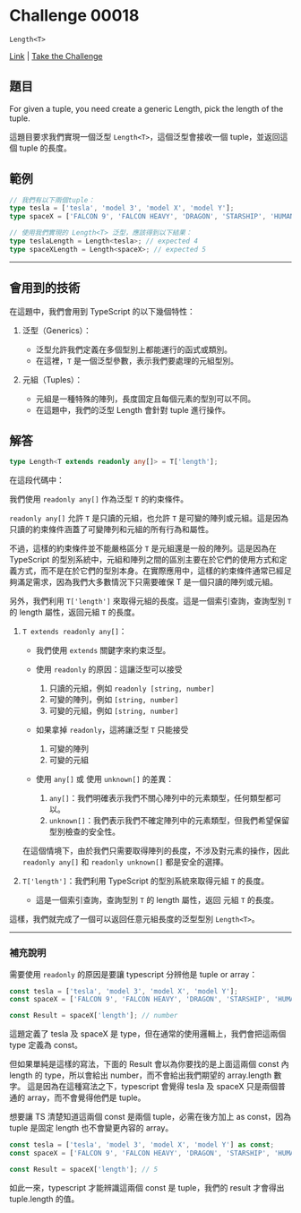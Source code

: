 # Challenge 00018

`Length<T>`

[Link](https://github.com/type-challenges/type-challenges/blob/main/questions/00018-easy-tuple-length/README.md) | [Take the Challenge](https://tsch.js.org/18/play)

## 題目

For given a tuple, you need create a generic Length, pick the length of the tuple.

這題目要求我們實現一個泛型 `Length<T>`，這個泛型會接收一個 tuple，並返回這個 tuple 的長度。

## 範例

```typescript
// 我們有以下兩個tuple：
type tesla = ['tesla', 'model 3', 'model X', 'model Y'];
type spaceX = ['FALCON 9', 'FALCON HEAVY', 'DRAGON', 'STARSHIP', 'HUMAN SPACEFLIGHT'];

// 使用我們實現的 Length<T> 泛型，應該得到以下結果：
type teslaLength = Length<tesla>; // expected 4
type spaceXLength = Length<spaceX>; // expected 5
```

---

## 會用到的技術

在這題中，我們會用到 TypeScript 的以下幾個特性：

1. 泛型（Generics）：

    - 泛型允許我們定義在多個型別上都能運行的函式或類別。
    - 在這裡，`T` 是一個泛型參數，表示我們要處理的元組型別。

2. 元組（Tuples）：

    - 元組是一種特殊的陣列，長度固定且每個元素的型別可以不同。
    - 在這題中，我們的泛型 Length 會針對 tuple 進行操作。

## 解答

```typescript
type Length<T extends readonly any[]> = T['length'];
```

在這段代碼中：

我們使用 `readonly any[]` 作為泛型 `T` 的約束條件。

`readonly any[]` 允許 `T` 是只讀的元組，也允許 `T` 是可變的陣列或元組。這是因為只讀的約束條件涵蓋了可變陣列和元組的所有行為和屬性。

不過，這樣的約束條件並不能嚴格區分 `T` 是元組還是一般的陣列。這是因為在 TypeScript 的型別系統中，元組和陣列之間的區別主要在於它們的使用方式和定義方式，而不是在於它們的型別本身。在實際應用中，這樣的約束條件通常已經足夠滿足需求，因為我們大多數情況下只需要確保 T 是一個只讀的陣列或元組。

另外，我們利用 `T['length']` 來取得元組的長度。這是一個索引查詢，查詢型別 `T` 的 length 屬性，返回元組 `T` 的長度。

1. `T extends readonly any[]`：

    - 我們使用 `extends` 關鍵字來約束泛型。

    - 使用 `readonly` 的原因：這讓泛型可以接受

        1. 只讀的元組，例如 `readonly [string, number]`
        2. 可變的陣列，例如 `[string, number]`
        3. 可變的元組，例如 `[string, number]`

    - 如果拿掉 `readonly`，這將讓泛型 `T` 只能接受

        1. 可變的陣列
        2. 可變的元組

    - 使用 `any[]` 或 使用 `unknown[]` 的差異：
        1. `any[]`：我們明確表示我們不關心陣列中的元素類型，任何類型都可以。
        2. `unknown[]`：我們表示我們不確定陣列中的元素類型，但我們希望保留型別檢查的安全性。

    在這個情境下，由於我們只需要取得陣列的長度，不涉及對元素的操作，因此 `readonly any[]` 和 `readonly unknown[]` 都是安全的選擇。

2. `T['length']`：我們利用 TypeScript 的型別系統來取得元組 `T` 的長度。
    - 這是一個索引查詢，查詢型別 `T` 的 length 屬性，返回 元組 `T` 的長度。

這樣，我們就完成了一個可以返回任意元組長度的泛型型別 `Length<T>`。

---

### 補充說明

需要使用 `readonly` 的原因是要讓 typescript 分辨他是 tuple or array：

```typescript
const tesla = ['tesla', 'model 3', 'model X', 'model Y'];
const spaceX = ['FALCON 9', 'FALCON HEAVY', 'DRAGON', 'STARSHIP', 'HUMAN SPACEFLIGHT'];

const Result = spaceX['length']; // number
```

這題定義了 tesla 及 spaceX 是 type，但在通常的使用邏輯上，我們會把這兩個 type 定義為 const。

但如果單純是這樣的寫法，下面的 Result 會以為你要找的是上面這兩個 const 內 length 的 type，所以會給出 number，而不會給出我們期望的 array.length 數字。
這是因為在這種寫法之下，typescript 會覺得 tesla 及 spaceX 只是兩個普通的 array，而不會覺得他們是 tuple。

想要讓 TS 清楚知道這兩個 const 是兩個 tuple，必需在後方加上 as const，因為 tuple 是固定 length 也不會變更內容的 array。

```typescript
const tesla = ['tesla', 'model 3', 'model X', 'model Y'] as const;
const spaceX = ['FALCON 9', 'FALCON HEAVY', 'DRAGON', 'STARSHIP', 'HUMAN SPACEFLIGHT'] as const;

const Result = spaceX['length']; // 5
```

如此一來，typescript 才能辨識這兩個 const 是 tuple，我們的 result 才會得出 tuple.length 的值。

